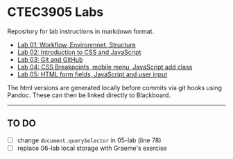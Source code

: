 # CTEC3905 Labs

Repository for lab instructions in markdown format.

- [Lab 01: Workflow, Environmnet, Structure](https://ctec3905.github.io/labs/html/01-lab.html)
- [Lab 02: Introduction to CSS and JavaScript](https://ctec3905.github.io/labs/html/02-lab.html)
- [Lab 03: Git and GitHub](https://ctec3905.github.io/labs/html/03-lab.html)
- [Lab 04: CSS Breakpoints, mobile menu, JavaScript add class](https://ctec3905.github.io/labs/html/04-lab.html)
- [Lab 05: HTML form fields, JavaScript and user input](https://ctec3905.github.io/labs/html/05-lab.html)

<!--
- [Lab 06: JS, shopping list, localStorage](https://ggstuart.github.io/shopping-list/)
- [Lab 07: getting and showing 3rd-party data from JSON APIs](https://ctec3905.github.io/labs/html/07-lab.html) 
NOTE: (link to list of APIs)
-->

<!--
- [Lab 08: CSS animation and transition](https://ctec3905.github.io/labs/html/08-lab.html)
- Lab 09: TBC
- Lab 10: TBC
- [Lab 06 OLD storing user input with localStorage](https://ctec3905.github.io/labs/html/06-lab.html) 
-->

The html versions are generated locally before commits via git hooks using Pandoc. These can then be linked directly to Blackboard.

---

## TO DO

- [ ] change `document.querySelector` in 05-lab (line 78)
- [ ] replace 06-lab local storage with Graeme's exercise